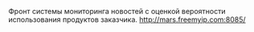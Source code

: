 Фронт системы мониторинга новостей с оценкой вероятности использования продуктов заказчика.
http://mars.freemyip.com:8085/
